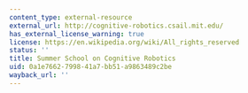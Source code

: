 ```yaml
---
content_type: external-resource
external_url: http://cognitive-robotics.csail.mit.edu/
has_external_license_warning: true
license: https://en.wikipedia.org/wiki/All_rights_reserved
status: ''
title: Summer School on Cognitive Robotics
uid: 0a1e7662-7998-41a7-bb51-a9863489c2be
wayback_url: ''
---
```

